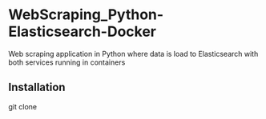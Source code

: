 # WebScraping_Python-Elasticsearch-Docker
Web scraping application in Python where data is load to Elasticsearch with both services running in containers
## Installation
git clone 
